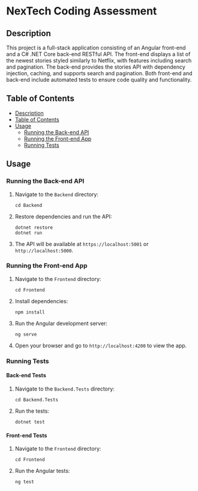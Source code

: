 # NexTech Coding Assessment

## Description
This project is a full-stack application consisting of an Angular front-end and a C# .NET Core back-end RESTful API. The front-end displays a list of the newest stories styled similarly to Netflix, with features including search and pagination. The back-end provides the stories API with dependency injection, caching, and supports search and pagination. Both front-end and back-end include automated tests to ensure code quality and functionality.

## Table of Contents
- [Description](#description)
- [Table of Contents](#table-of-contents)
- [Usage](#usage)
  - [Running the Back-end API](#running-the-back-end-api)
  - [Running the Front-end App](#running-the-front-end-app)
  - [Running Tests](#running-tests)

## Usage

### Running the Back-end API
1. Navigate to the `Backend` directory:
   ```
   cd Backend
   ```
2. Restore dependencies and run the API:
   ```
   dotnet restore
   dotnet run
   ```
3. The API will be available at `https://localhost:5001` or `http://localhost:5000`.

### Running the Front-end App
1. Navigate to the `Frontend` directory:
   ```
   cd Frontend
   ```
2. Install dependencies:
   ```
   npm install
   ```
3. Run the Angular development server:
   ```
   ng serve
   ```
4. Open your browser and go to `http://localhost:4200` to view the app.

### Running Tests

#### Back-end Tests
1. Navigate to the `Backend.Tests` directory:
   ```
   cd Backend.Tests
   ```
2. Run the tests:
   ```
   dotnet test
   ```

#### Front-end Tests
1. Navigate to the `Frontend` directory:
   ```
   cd Frontend
   ```
2. Run the Angular tests:
   ```
   ng test
